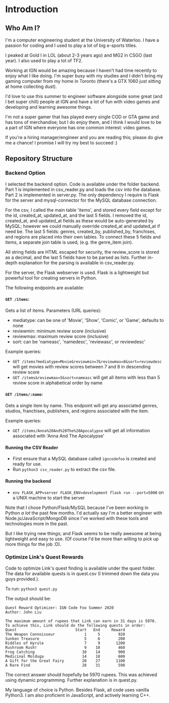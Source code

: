 # Introduction

## Who Am I?
I'm a computer engineering student at the University of Waterloo. I have a passion for coding and I used to play a lot of big e-sports titles.

I peaked at Gold I in LOL (about 2-3 years ago) and MG2 in CSGO (last year). I also used to play a lot of TF2.

Working at IGN would be amazing because I haven't had time recently to enjoy what I like doing. I'm super busy with my studies and I didn't bring my gaming computer from my home in Toronto (there's a GTX 1060 just sitting at home collecting dust).

I'd love to use this summer to engineer software alongside some great (and I bet super chill) people at IGN and have a lot of fun with video games and developing and learning awesome things.

I'm not a super gamer that has played every single COD or GTA game and has tons of merchandise; but I do enjoy them, and I think I would love to be a part of IGN where everyone has one common interest: video games.

If you're a hiring manager/engineer and you are reading this; please do give me a chance! I promise I will try my best to succeed :)

## Repository Structure

### Backend Option
I selected the backend option. Code is available under the folder backend. Part 1 is implemented in csv_reader.py and loads the csv into the database. Part 2 is implemented in server.py. The only dependency I require is Flask for the server and mysql-connector for the MySQL database connection.

For the csv, I called the main table 'items', and stored every field except for the id, created_at, updated_at, and the last 5 fields. I removed the id, created_at, and updated_at fields as these would be auto-generated by MySQL; however we could manually override created_at and updated_at if need be. The last 5 fields: genres, created_by, published_by, franchises, and regions are placed into their own tables. To connect these 5 fields and items, a separate join table is used, (e.g. the genre_item join).

All string fields are HTML escaped for security, the review_score is stored as a decimal, and the last 5 fields have to be parsed as lists. Further in-depth explanation for the parsing is available in csv_reader.py.

For the server, the Flask webserver is used. Flask is a lightweight but powerful tool for creating servers in Python.

The following endpoints are available:

#### `GET /items`:
Gets a list of items.
Parameters (URL queries):
- mediatype: can be one of 'Movie', 'Show', 'Comic', or 'Game', defaults to none
- reviewmin: minimum review score (inclusive)
- reviewmax: maximum review score (inclusive)
- sort: can be 'nameasc', 'namedesc', 'reviewasc', or reviewdesc'

Example queries:

- `GET /items?mediatype=Movie&reviewmin=7&reviewmax=8&sort=reviewdesc` will get movies with review scores between 7 and 8 in descending review score
- `GET /items&reviewmax=5&sort=nameasc` will get all items with less than 5 review score in alphabetical order by name

#### `GET /items/:name`:
Gets a single item by name. This endpoint will get any associated genres, studios, franchises, publishers, and regions associated with the item.

Example queries:

- `GET /items/Anna%20And%20The%20Apocalypse` will get all information associated with 'Anna And The Apocalypse'

#### Running the CSV Reader
- First ensure that a MySQL database called `igncodefoo` is created and ready for use.
- Run `python3 csv_reader.py` to extract the csv file.

#### Running the backend
- `env FLASK_APP=server FLASK_ENV=development flask run --port=5000` on a UNIX machine to start the server

Note that I chose Python/Flask/MySQL because I've been working in Python *a lot* the past few months. I'd actually say I'm a better engineer with Node.js/JavaScript/MongoDB since I've worked with these tools and technologies more in the past.

But I like trying new things; and Flask seems to be really awesome at being lightweight and easy to use. (Of course I'd be more than willing to pick up more things for the job :D).

### Optimize Link's Quest Rewards
Code to optimize Link's quest finding is available under the quest folder. The data for available quests is in quest.csv (I trimmed down the data you guys provided.).

To run: `python3 quest.py`

The output should be:

```
Quest Reward Optimizer: IGN Code Foo Summer 2020
Author: John Liu

The maximum amount of rupees that Link can earn in 31 days is 5970.
To achieve this, Link should do the following quests in order:
Quest                          Start   End     Reward
The Weapon Connoisseur             1     5        920
Sunken Treasure                    5     6        200
Riddles of Hyrule                  7     9       1200
Rushroom Rush!                     9    10        460
Frog Catching                     10    14        900
Medicinal Molduga                 14    18        600
A Gift for the Great Fairy        20    27       1100
A Rare Find                       28    31        590
```

The correct answer should hopefully be 5970 rupees. This was achieved using dynamic programming. Further explanation is in quest.py.

My language of choice is Python. Besides Flask, all code uses vanilla Python3. I am also proficient in JavaScript, and actively learning C++.
